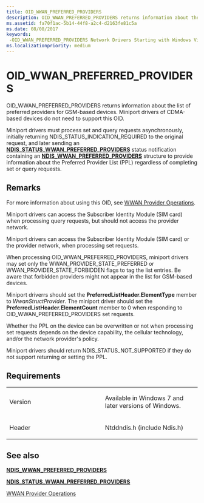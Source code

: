 ```yaml
---
title: OID_WWAN_PREFERRED_PROVIDERS
description: OID_WWAN_PREFERRED_PROVIDERS returns information about the list of preferred providers for GSM-based devices.
ms.assetid: fa70f1ac-5b14-44f8-a2c4-d2163fe81c5a
ms.date: 08/08/2017
keywords: 
 -OID_WWAN_PREFERRED_PROVIDERS Network Drivers Starting with Windows Vista
ms.localizationpriority: medium
---
```


# OID\_WWAN\_PREFERRED\_PROVIDERS


OID\_WWAN\_PREFERRED\_PROVIDERS returns information about the list of preferred providers for GSM-based devices. Miniport drivers of CDMA-based devices do not need to support this OID.

Miniport drivers must process set and query requests asynchronously, initially returning NDIS\_STATUS\_INDICATION\_REQUIRED to the original request, and later sending an [**NDIS\_STATUS\_WWAN\_PREFERRED\_PROVIDERS**](ndis-status-wwan-preferred-providers.md) status notification containing an [**NDIS\_WWAN\_PREFERRED\_PROVIDERS**](https://docs.microsoft.com/windows-hardware/drivers/ddi/content/ndiswwan/ns-ndiswwan-_ndis_wwan_preferred_providers) structure to provide information about the Preferred Provider List (PPL) regardless of completing set or query requests.

Remarks
-------

For more information about using this OID, see [WWAN Provider Operations](https://docs.microsoft.com/windows-hardware/drivers/network/mb-provider-operations).

Miniport drivers can access the Subscriber Identity Module (SIM card) when processing query requests, but should not access the provider network.

Miniport drivers can access the Subscriber Identity Module (SIM card) or the provider network, when processing set requests.

When processing OID\_WWAN\_PREFERRED\_PROVIDERS, miniport drivers may set only the WWAN\_PROVIDER\_STATE\_PREFERRED or WWAN\_PROVIDER\_STATE\_FORBIDDEN flags to tag the list entries. Be aware that forbidden providers might not appear in the list for GSM-based devices.

Miniport driverrs should set the **PreferredListHeader.ElementType** member to *WwanStructProvider*. The miniport driver should set the **PreferredListHeader.ElementCount** member to 0 when responding to OID\_WWAN\_PREFERRED\_PROVIDERS set requests.

Whether the PPL on the device can be overwritten or not when processing set requests depends on the device capability, the cellular technology, and/or the network provider's policy.

Miniport drivers should return NDIS\_STATUS\_NOT\_SUPPORTED if they do not support returning or setting the PPL.

Requirements
------------

<table>
<colgroup>
<col width="50%" />
<col width="50%" />
</colgroup>
<tbody>
<tr class="odd">
<td><p>Version</p></td>
<td><p>Available in Windows 7 and later versions of Windows.</p></td>
</tr>
<tr class="even">
<td><p>Header</p></td>
<td>Ntddndis.h (include Ndis.h)</td>
</tr>
</tbody>
</table>

## See also


[**NDIS\_WWAN\_PREFERRED\_PROVIDERS**](https://docs.microsoft.com/windows-hardware/drivers/ddi/content/ndiswwan/ns-ndiswwan-_ndis_wwan_preferred_providers)

[**NDIS\_STATUS\_WWAN\_PREFERRED\_PROVIDERS**](ndis-status-wwan-preferred-providers.md)

[WWAN Provider Operations](https://docs.microsoft.com/windows-hardware/drivers/network/mb-provider-operations)

 

 




